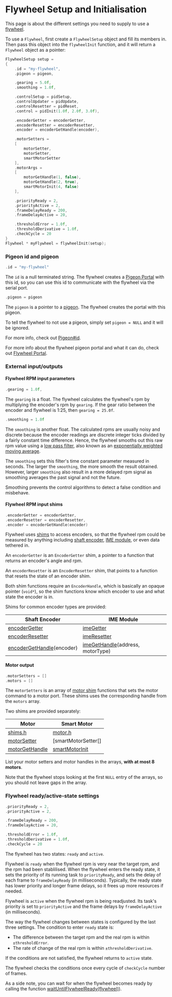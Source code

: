 # Flywheel Setup and Initialisation

This page is about the different settings you need to supply to use
a [flywheel][].

[flywheel]: flywheel

To use a `Flywheel`, first create a `FlywheelSetup` object and fill its
members in. Then pass this object into the `flywheelInit` function, and it
will return a `Flywheel` object as a pointer:

```c
FlywheelSetup setup =
{
    .id = "my-flywheel",
    .pigeon = pigeon,

    .gearing = 5.0f,
    .smoothing = 1.0f,

    .controlSetup = pidSetup,
    .controlUpdater = pidUpdate,
    .controlResetter = pidReset,
    .control = pidInit(1.0f, 2.0f, 3.0f),

    .encoderGetter = encoderGetter,
    .encoderResetter = encoderResetter,
    .encoder = encoderGetHandle(encoder),

    .motorSetters =
    [
        motorSetter,
        motorSetter,
        smartMotorSetter
    ],
    .motorArgs =
    [
        motorGetHandle(1, false),
        motorGetHandle(2, true),
        smartMotorInit(4, false)
    ],

    .priorityReady = 2,
    .priorityActive = 2,
    .frameDelayReady = 200,
    .frameDelayActive = 20,

    .thresholdError = 1.0f,
    .thresholdDerivative = 1.0f,
    .checkCycle = 20
}
Flywheel * myFlywheel = flywheelInit(setup);
```

### Pigeon id and pigeon

```c
.id = "my-flywheel"
```

The `id` is a null terminated string. The flywheel creates a [Pigeon
Portal][] with this id, so you can use this id to communicate with the
flywheel via the serial port.

[Pigeon Portal]: pigeon#portal

```c
.pigeon = pigeon
```

The `pigeon` is a pointer to a [pigeon][]. The flywheel creates the portal
with this pigeon.

To tell the flywheel to not use a pigeon, simply set `pigeon = NULL` and it
will be ignored.

For more info, check out [Pigeon#id][].

For more info about the flywheel pigeon portal and what it can do, check out
[Flywheel Portal][].

[pigeon]:           pigeon
[Pigeon#id]:        pigeon#id
[Flywheel Portal]:  flywheel-portal

### External input/outputs

#### Flywheel RPM input parameters

```c
.gearing = 1.0f,
```

The `gearing` is a float. The flywheel calculates the flywheel's rpm by
multiplying the encoder's rpm by `gearing`. If the gear ratio between the
encoder and flywheel is 1:25, then `gearing = 25.0f`.

```c
.smoothing = 1.0f
```

The `smoothing` is another float. The calculated rpms are usually noisy and
discrete because the encoder readings are discrete integer ticks divided by
a fairly constant time difference. Hence, the flywheel smooths out this raw
rpm value using a [low pass filter][lowpass], also known as an [exponentially
weighted moving average][expaverage].

The `smoothing` sets this filter's time constant parameter measured in
seconds. The larger the `smoothing`, the more smooth the result obtained.
However, larger `smoothing` also result in a more delayed rpm signal as
smoothing averages the past signal and not the future.

Smoothing prevents the control algorithms to detect a false condition and
misbehave.

[lowpass]:      https://en.wikipedia.org/wiki/Low-pass_filter
[expaverage]:   https://en.wikipedia.org/wiki/Exponential_smoothing

#### Flywheel RPM input shims

```c
.encoderGetter = encoderGetter,
.encoderResetter = encoderResetter,
.encoder = encoderGetHandle(encoder)
```

Flywheel uses [shims][] to access encoders, so that the flywheel rpm could be
measured by anything including [shaft encoder][], [IME module][], or even data
tethered in.

An `encoderGetter` is an `EncoderGetter` shim, a pointer to a function that
returns an encoder's angle and rpm.

An `encoderResetter` is an `EncoderResetter` shim, that points to a function
that resets the state of an encoder shim.

Both shim functions require an `EncoderHandle`, which is basically an opaque
pointer (`void*`), so the shim functions know which encoder to use and what
state the encoder is in.

Shims for common encoder types are provided:

| Shaft Encoder                 | IME Module                           |
|-------------------------------|--------------------------------------|
| [encoderGetter][]             | [imeGetter][]                        |
| [encoderResetter][]           | [imeResetter][]                      |
| [encoderGetHandle][](encoder) | [imeGetHandle][](address, motorType) |

[shims]:            shims
[shaft encoder]:    http://www.vexrobotics.com/276-2156.html
[IME module]:       http://www.vexrobotics.com/encoder-modules.html
[encoderGetter]:    shims#encoder-getter
[encoderResetter]:  shims#encoder-resetter
[encoderGetHandle]: shims#encoder-gethandle
[imeGetter]:        shims#ime-getter
[imeResetter]:      shims#ime-resetter
[imeGetHandle]:     shims#ime-gethandle

#### Motor output

```c
.motorSetters = []
.motors = []
```

The `motorSetters` is an array of [motor shim] functions that sets the motor
command to a motor port. These shims uses the corresponding handle from the
`motors` array.

Two shims are provided separately:

| Motor              | Smart Motor         |
|--------------------|---------------------|
| [shims.h][]        | [motor.h][]         |
| [motorSetter][]    | [smartMotorSetter[] |
| [motorGetHandle][] | [smartMotorInit][]  |

List your motor setters and motor handles in the arrays, **with at most 8 motors**.

Note that the flywheel stops looking at the first `NULL` entry of the arrays, so
you should not leave gaps in the array.

[motor shim]:       shims#motor
[shims.h]:          shims
[motorSetter]:      shims#motor-setter
[motorGetHandle]:   shims#motor-gethandle
[motor.h]:          motors
[smartMotorSetter]: motors#setter
[smartMotorInit]:   motors#init

### Flywheel ready/active-state settings

```c
.priorityReady = 2,
.priorityActive = 2,

.frameDelayReady = 200,
.frameDelayActive = 20,

.thresholdError = 1.0f,
.thresholdDerivative = 1.0f,
.checkCycle = 20
```

The flywheel has two states: `ready` and `active`.

Flywheel is `ready` when the flywheel rpm is very near the target rpm, and
the rpm had been stablilised. When the flywheel enters the ready state, it sets
the priority of its running task to `priorityReady`, and sets the delay of each
frame to `frameDelayReady` (in milliseconds). Typically, the ready state has
lower priority and longer frame delays, so it frees up more resources if
needed.

Flywheel is `active` when the flywheel rpm is being readjusted. Its task's
priority is set to `priorityActive` and the frame delays by `frameDelayActive`
(in milliseconds).

The way the flywheel changes between states is configured by the last three
settings. The condition to enter `ready` state is:

 - The difference between the target rpm and the real rpm is within
   `±thresholdError`.
 - The rate of change of the real rpm is within `±thresholdDerivative`.

If the conditions are not satisfied, the flywheel returns to `active` state.

The flywheel checks the conditions once every cycle of `checkCycle` number
of frames.

As a side note, you can wait for when the flywheel becomes ready by calling
the function [waitUntilFlywheelReady(flywheel)][]).

[waitUntilFlywheelReady(flywheel)]: flywheel#wait
